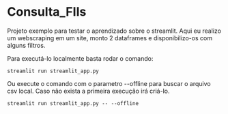 # Consulta_FIIs

Projeto exemplo para testar o aprendizado sobre o streamlit. 
Aqui eu realizo um webscraping em um site, monto 2 dataframes e disponibilizo-os com alguns filtros.

Para executá-lo localmente basta rodar o comando:
 
`streamlit run streamlit_app.py`

Ou execute o comando com o parametro --offline para buscar o arquivo csv local. Caso não exista a primeira execução irá criá-lo.

`streamlit run streamlit_app.py -- --offline`

